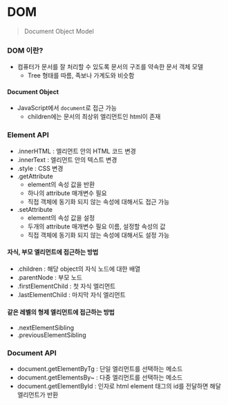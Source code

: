 DOM
===
> Document Object Model
### DOM 이란?
+ 컴퓨터가 문서를 잘 처리할 수 있도록 문서의 구조를 약속한 문서 객체 모델
    - Tree 형태를 따름, 족보나 가계도와 비슷함
#### Document Object
+ JavaScript에서 `document`로 접근 가능
    - children에는 문서의 최상위 엘리먼트인 html이 존재
### Element API
+ .innerHTML : 엘리먼트 안의 HTML 코드 변경
+ .innerText : 엘리먼트 안의 텍스트 변경
+ .style : CSS 변경
+ .getAttribute
    - element의 속성 값을 반환
    - 하나의 attribute 매개변수 필요
    - 직접 객체에 동기화 되지 않는 속성에 대해서도 접근 가능
+ .setAttribute
    - element의 속성 값을 설정
    - 두개의 attribute 매개변수 필요 이름, 설정할 속성의 값
    - 직접 객체에 동기화 되지 않는 속성에 대해서도 설정 가능
#### 자식, 부모 엘리먼트에 접근하는 방법
+ .children : 해당 object의 자식 노드에 대한 배열
+ .parentNode : 부모 노드
+ .firstElementChild : 첫 자식 엘리먼트
+ .lastElementChild : 마지막 자식 엘리먼트
#### 같은 레벨의 형제 엘리먼트에 접근하는 방법
+ .nextElementSibling
+ .previousElementSibling
### Document API
+ document.getElementByTg : 단일 엘리먼트를 선택하는 메소드
+ document.getElementsBy~ : 다중 엘리먼트를 선택하는 메소드
+ document.getElementById : 인자로 html element 태그의 id를 전달하면 해달 엘리먼트가 반환
